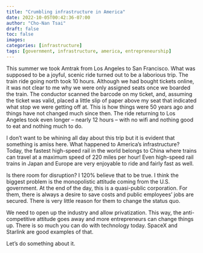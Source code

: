 ```yaml
---
title: "Crumbling infrastructure in America"
date: 2022-10-05T00:42:36-07:00
author: "Cho-Nan Tsai"
draft: false
toc: false
images:
categories: [infrastructure]
tags: [government, infrastructure, america, entrepreneurship]
---
```


This summer we took Amtrak from Los Angeles to San Francisco. What was supposed to be a joyful, scenic ride turned out to be a laborious trip. The train ride going north took 10 hours. Although we had bought tickets online, it was not clear to me why we were only assigned seats once we boarded the train. The conductor scanned the barcode on my ticket, and, assuming the ticket was valid, placed a little slip of paper above my seat that indicated what stop we were getting off at. This is how things were 50 years ago and things have not changed much since then. The ride returning to Los Angeles took even longer – nearly 12 hours – with no wifi and nothing good to eat and nothing much to do.

I don’t want to be whining all day about this trip but it is evident that something is amiss here. What happened to America’s infrastructure? Today, the fastest high-speed rail in the world belongs to China where trains can travel at a maximum speed of 220 miles per hour! Even high-speed rail trains in Japan and Europe are very enjoyable to ride and fairly fast as well.

Is there room for disruption? I 120% believe that to be true. I think the biggest problem is the monopolistic attitude coming from the U.S. government. At the end of the day, this is a quasi-public corporation. For them, there is always a desire to save costs and public employees’ jobs are secured. There is very little reason for them to change the status quo.

We need to open up the industry and allow privatization. This way, the anti-competitive attitude goes away and more entrepreneurs can change things up. There is so much you can do with technology today. SpaceX and Starlink are good examples of that.

Let’s do something about it.
